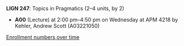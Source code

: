 **LIGN 247**: Topics in Pragmatics (2–4 units, by 2)

- **A00** (Lecture) at 2:00 pm–4:50 pm on Wednesday at APM 4218 by Kehler, Andrew Scott (A03221050)

[Enrollment numbers over time](./LIGN247.tsv)
